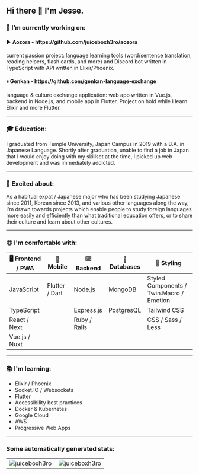 <div>
  <h2>Hi there 👋 I'm Jesse.</h2>

  <h3>🚀 I’m currently working on:</h3>
  <h4>▶️ Aozora - https://github.com/juiceboxh3ro/aozora</h4>
  <p>current passion project: language learning tools (word/sentence translation, reading helpers, flash cards, and more) and Discord bot written in TypeScript with API written in Elixir/Phoenix.</p>
  <h4>⏸ Genkan - https://github.com/genkan-language-exchange</h4>
  <p>language & culture exchange application: web app written in Vue.js, backend in Node.js, and mobile app in Flutter. Project on hold while I learn Elixir and more Flutter.</p>
  <hr>

  <h3>🎓 Education:</h3>
  <p>I graduated from Temple University, Japan Campus in 2019 with a B.A. in Japanese Language. Shortly after graduation, unable to find a job in Japan that I would enjoy doing with my skillset at the time, I picked up web development and was immediately addicted.</p>
  <hr>
  <h3>🤩 Excited about:</h3>
  <p>As a habitual expat / Japanese major who has been studying Japanese since 2011, Korean since 2013, and various other languages along the way, I'm drawn towards projects which enable people to study foreign languages more easily and efficiently than what traditional education offers, or to share their culture and learn about other cultures.</p>
  <hr>
  <h3>😌 I'm comfortable with:</h3>
  <table>
    <thead>
      <tr>
        <th>🖥 Frontend / PWA</th>
        <th>📱 Mobile</th>
        <th>⌨️ Backend</th>
        <th>📀 Databases</th>
        <th>🎨 Styling</th>
      </tr>
    </thead>
    <tbody>
      <tr>
        <td>JavaScript</td>
        <td>Flutter / Dart</td>
        <td>Node.js</td>
        <td>MongoDB</td>
        <td>Styled Components / Twin.Macro / Emotion</td>
      </tr>
      <tr>
        <td>TypeScript</td>
        <td></td>
        <td>Express.js</td>
        <td>PostgresQL</td>
        <td>Tailwind CSS</td>
      </tr>
      <tr>
        <td>React / Next</td>
        <td></td>
        <td>Ruby / Rails</td>
        <td></td>
        <td>CSS / Sass / Less</td>
      </tr>
      <tr>
        <td>Vue.js / Nuxt</td>
        <td></td>
        <td></td>
        <td></td>
        <td></td>
      </tr>
    </tbody>
  </table>
  <hr>
  <h3>📚 I'm learning:</h3>
  <ul>
    <li>Elixir / Phoenix</li>
    <li>Socket.IO / Websockets</li>
    <li>Flutter</li>
    <li>Accessibility best practices</li>
    <li>Docker & Kubernetes</li>
    <li>Google Cloud</li>
    <li>AWS</li>
    <li>Progressive Web Apps</li>
  </ul>
</div>
<hr>
<h3 align="left">Some automatically generated stats:</h3>
<table>
  <tr>
    <td>
      <img align="left" src="https://github-readme-stats.vercel.app/api/top-langs?username=juiceboxh3ro&show_icons=true&locale=en&layout=compact&text_color=ffffff&hide_border=true&bg_color=0E141B&title_color=4A67F7" alt="juiceboxh3ro" />
    </td>
    <td>
      <img align="center" src="https://github-readme-stats.vercel.app/api?username=juiceboxh3ro&show_icons=true&text_color=ffffff&hide_border=true&bg_color=0E141B&title_color=4A67F7&locale=en" alt="juiceboxh3ro" />
    </td>
  </tr>
</table>
